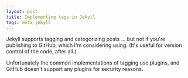 ```yaml
---
layout: post
title: Implementing tags in Jekyll
tags: meta jekyll
---
```


Jekyll supports tagging and categorizing posts ... but not if you're publishing to GitHub, which I'm considering using.  (It's useful for version control of the code, after all.)

Unfortunately the common implementations of tagging use plugins, and GitHub doesn't support any plugins for security reasons.
